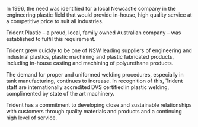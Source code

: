 In 1996, the need was identified for a local Newcastle company in the engineering plastic field that would provide in-house, high quality service at a competitive price to suit all industries.

Trident Plastic – a proud, local, family owned Australian company – was established to fulfil this requirement.

Trident grew quickly to be one of NSW leading suppliers of engineering and industrial plastics, plastic machining and plastic fabricated products, including in-house casting and machining of polyurethane products.

The demand for proper and uniformed welding procedures, especially in tank manufacturing, continues to increase. In recognition of this, Trident staff are internationally accredited DVS certified in plastic welding, complimented by state of the art machinery.

Trident has a commitment to developing close and sustainable relationships with customers through quality materials and products and a continuing high level of service.
